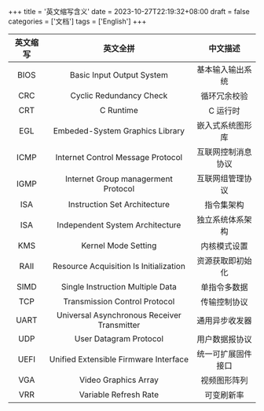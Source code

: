 +++
title = '英文缩写含义'
date = 2023-10-27T22:19:32+08:00
draft = false
categories = ['文档']
tags = ['English']
+++


| 英文缩写 | 英文全拼                                    | 中文描述           |
| :-----:  | :-----:                                     | :-----:            |
| BIOS     | Basic Input Output System                   | 基本输入输出系统   |
| CRC      | Cyclic Redundancy Check                     | 循环冗余校验       |
| CRT      | C Runtime                                   | C 运行时           |
| EGL      | Embeded-System Graphics Library             | 嵌入式系统图形库   |
| ICMP     | Internet Control Message Protocol           | 互联网控制消息协议 |
| IGMP     | Internet Group managerment Protocol         | 互联网组管理协议   |
| ISA      | Instruction Set Architecture                | 指令集架构         |
| ISA      | Independent System Architecture             | 独立系统体系架构   |
| KMS      | Kernel Mode Setting                         | 内核模式设置       |
| RAII     | Resource Acquisition Is Initialization      | 资源获取即初始化   |
| SIMD     | Single Instruction Multiple Data            | 单指令多数据       |
| TCP      | Transmission Control Protocol               | 传输控制协议       |
| UART     | Universal Asynchronous Receiver Transmitter | 通用异步收发器     |
| UDP      | User Datagram Protocol                      | 用户数据报协议     |
| UEFI     | Unified Extensible Firmware Interface       | 统一可扩展固件接口 |
| VGA      | Video Graphics Array                        | 视频图形阵列       |
| VRR      | Variable Refresh Rate                       | 可变刷新率         |

